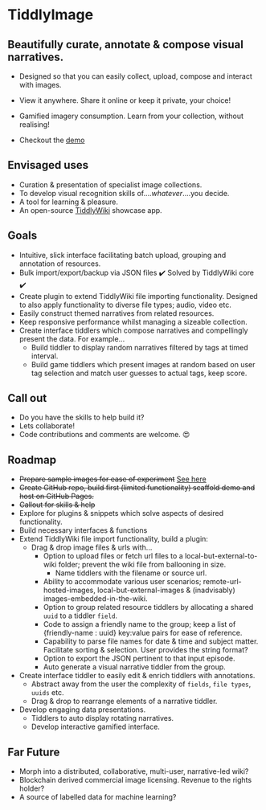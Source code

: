# TiddlyImage
## Beautifully curate, annotate & compose visual narratives.

- Designed so that you can easily collect, upload, compose and interact with images.

- View it anywhere.  Share it online or keep it private, your choice!

- Gamified imagery consumption.  Learn from your collection, without realising!

- Checkout the [demo](https://formulator.github.io/tiddlyimage/)

## Envisaged uses
- Curation & presentation of specialist image collections.
- To develop visual recognition skills of....*whatever*....you decide.
- A tool for learning & pleasure.
- An open-source [TiddlyWiki](https://tiddlywiki.com/) showcase app.

## Goals    
- Intuitive, slick interface facilitating batch upload, grouping and annotation of resources.
- Bulk import/export/backup via JSON files :heavy_check_mark: Solved by TiddlyWiki core :heavy_check_mark:
- Create plugin to extend TiddlyWiki file importing functionality. Designed to also apply functionality to diverse file types; audio, video etc.
- Easily construct themed narratives from related resources.
- Keep responsive performance whilst managing a sizeable collection.
- Create interface tiddlers which compose narratives and compellingly present the data. For example...
    - Build tiddler to display random narratives filtered by tags at timed interval. 
    - Build game tiddlers which present images at random based on user tag selection and match user guesses to actual tags, keep score.

## Call out    
-    Do you have the skills to help build it?
-    Lets collaborate!
-    Code contributions and comments are welcome. :heart_eyes:

## Roadmap
- ~~Prepare sample images for ease of experiment~~ [See here](https://github.com/Formulator/tiddlyimage/tree/main/source_images)
- ~~Create GitHub repo, build first (limited functionality) scaffold demo and host on GitHub Pages.~~
- ~~Callout for skills & help~~
- Explore for plugins & snippets which solve aspects of desired functionality.
- Build necessary interfaces & functions
- Extend TiddlyWiki file import functionality, build a plugin:
    - Drag & drop image files & urls with...
        - Option to upload files or fetch url files to a local-but-external-to-wiki folder; prevent the wiki file from ballooning in size.
            - Name tiddlers with the filename or source url. 
        - Ability to accommodate various user scenarios; remote-url-hosted-images, local-but-external-images & (inadvisably) images-embedded-in-the-wiki.
        - Option to group related resource tiddlers by allocating a shared `uuid` to a tiddler `field`.
        - Code to assign a friendly name to the group; keep a list of {friendly-name : uuid} key:value pairs for ease of reference.
        - Capability to parse file names for date & time and subject matter.  Facilitate sorting & selection.  User provides the string format?
        - Option to export the JSON pertinent to that input episode.
        - Auto generate a visual narrative tiddler from the group.
- Create interface tiddler to easily edit & enrich tiddlers with annotations.
     - Abstract away from the user the complexity of `fields`, `file types`, `uuids` etc.
     - Drag & drop to rearrange elements of a narrative tiddler.
- Develop engaging data presentations.
    - Tiddlers to auto display rotating narratives.
    - Develop interactive gamified interface.

## Far Future
- Morph into a distributed, collaborative, multi-user, narrative-led wiki?
- Blockchain derived commercial image licensing.  Revenue to the rights holder?
- A source of labelled data for machine learning?
